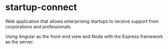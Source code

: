 # startup-connect
Web application that allows enterprising startups to receive support from corporations and professionals

Using Angular as the front-end view and Node with the Express framework as the server.
